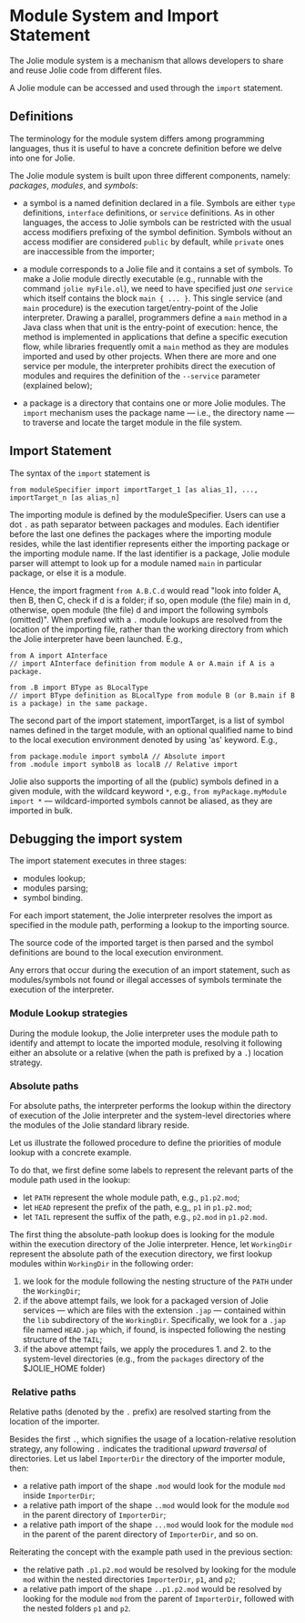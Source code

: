 # Module System and Import Statement

The Jolie module system is a mechanism that allows developers to share and reuse Jolie code from different files.

A Jolie module can be accessed and used through the `import` statement.

## Definitions

The terminology for the module system differs among programming languages, thus it is useful to have a concrete definition before we delve into one for Jolie.

The Jolie module system is built upon three different components, namely: _packages_, _modules_, and _symbols_:

- a symbol is a named definition declared in a file. Symbols are either `type` definitions, `interface` definitions, or `service` definitions. As in other languages, the access to Jolie symbols can be restricted with the usual access modifiers prefixing of the symbol definition. Symbols without an access modifier are considered `public` by default, while `private` ones are inaccessible from the importer;

- a module corresponds to a Jolie file and it contains a set of symbols. To make a Jolie module directly executable (e.g., runnable with the command `jolie myFile.ol`), we need to have specified just _one_ `service` which itself contains the block `main { ... }`. This single service (and `main` procedure) is the execution target/entry-point of the Jolie interpreter. Drawing a parallel, programmers define a `main` method in a Java class when that unit is the entry-point of execution: hence, the method is implemented in applications that define a specific execution flow, while libraries frequently omit a `main` method as they are modules imported and used by other projects. When there are more and one service per module, the interpreter prohibits direct the execution of modules and requires the definition of the `--service` parameter (explained below);

- a package is a directory that contains one or more Jolie modules. The `import` mechanism uses the package name &mdash; i.e., the directory name &mdash; to traverse and locate the target module in the file system.

## Import Statement

The syntax of the `import` statement is

```jolie
from moduleSpecifier import importTarget_1 [as alias_1], ..., importTarget_n [as alias_n]
```

The importing module is defined by the moduleSpecifier. Users can use a dot `.` as path separator between packages and modules. Each identifier before the last one defines the packages where the importing module resides, while the last identifier represents either the importing package or the importing module name. If the last identifier is a package, Jolie module parser will attempt to look up for a module named `main` in particular package, or else it is a module.

Hence, the import fragment `from A.B.C.d` would read "look into folder A, then B, then C, check if d is a folder; if so, open module (the file) main in d, otherwise, open module (the file) d and import the following symbols (omitted)". When prefixed with a `.` module lookups are resolved from the location of the importing file, rather than the working directory from which the Jolie interpreter have been launched. E.g.,

```jolie
from A import AInterface
// import AInterface definition from module A or A.main if A is a package.

from .B import BType as BLocalType
// import BType definition as BLocalType from module B (or B.main if B is a package) in the same package.
```

The second part of the import statement, importTarget, is a list of symbol names defined in the target module, with an optional qualified name to bind to the local execution environment denoted by using 'as' keyword. E.g.,

```jolie
from package.module import symbolA // Absolute import
from .module import symbolB as localB // Relative import
```

Jolie also supports the importing of all the (public) symbols defined in a given module, with the wildcard keyword `*`, e.g., `from myPackage.myModule import *` &mdash; wildcard-imported symbols cannot be aliased, as they are imported in bulk.

## Debugging the import system

The import statement executes in three stages:

- modules lookup;
- modules parsing;
- symbol binding.

For each import statement, the Jolie interpreter resolves the import as specified in the module path, performing a lookup to the importing source.

The source code of the imported target is then parsed and the symbol definitions are bound to the local execution environment.

Any errors that occur during the execution of an import statement, such as modules/symbols not found or illegal accesses of symbols terminate the execution of the interpreter.

### Module Lookup strategies

During the module lookup, the Jolie interpreter uses the module path to identify and attempt to locate the imported module, resolving it following either an absolute or a relative (when the path is prefixed by a `.`) location strategy.

### Absolute paths

For absolute paths, the interpreter performs the lookup within the directory of execution of the Jolie interpreter and the system-level directories where the modules of the Jolie standard library reside.

Let us illustrate the followed procedure to define the priorities of module lookup with a concrete example.

To do that, we first define some labels to represent the relevant parts of the module path used in the lookup:

- let `PATH` represent the whole module path, e.g., `p1.p2.mod`;
- let `HEAD` represent the prefix of the path, e.g,, `p1` in `p1.p2.mod`;
- let `TAIL` represent the suffix of the path, e.g., `p2.mod` in `p1.p2.mod`.

The first thing the absolute-path lookup does is looking for the module within the execution directory of the Jolie interpreter.
Hence, let `WorkingDir` represent the absolute path of the execution directory, we first lookup modules within `WorkingDir` in the following order:

1. we look for the module following the nesting structure of the `PATH` under the `WorkingDir`;
2. if the above attempt fails, we look for a packaged version of Jolie services &mdash; which are files with the extension `.jap` &mdash; contained within the `lib` subdirectory of the `WorkingDir`. Specifically, we look for a `.jap` file named `HEAD.jap` which, if found, is inspected following the nesting structure of the `TAIL`;
3. if the above attempt fails, we apply the procedures 1. and 2. to the system-level directories (e.g., from the `packages` directory of the $JOLIE_HOME folder)

###  Relative paths

Relative paths (denoted by the `.` prefix) are resolved starting from the location of the importer.

Besides the first `.`, which signifies the usage of a location-relative resolution strategy, any following `.` indicates the traditional _upward traversal_ of directories.
Let us label `ImporterDir` the directory of the importer module, then:

- a relative path import of the shape `.mod` would look for the module `mod` inside `ImporterDir`;
- a relative path import of the shape `..mod` would look for the module `mod` in the parent directory of `ImporterDir`;
- a relative path import of the shape `...mod` would look for the module `mod` in the parent of the parent directory of `ImporterDir`, and so on.

Reiterating the concept with the example path used in the previous section:

- the relative path `.p1.p2.mod` would be resolved by looking for the module `mod` within the nested directories `ImporterDir`, `p1`, and `p2`;
- a relative path import of the shape `..p1.p2.mod` would be resolved by looking for the module `mod` from the parent of `ImporterDir`, followed with the nested folders `p1` and `p2`.
